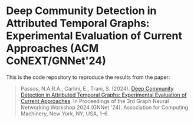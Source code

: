 # Deep Community Detection in Attributed Temporal Graphs: Experimental Evaluation of Current Approaches (ACM CoNEXT/GNNet'24)

This is the code repository to reproduce the results from the paper:

> Passos, N.A.R.A., Carlini, E., Trani, S. (2024). [Deep Community Detection in Attributed Temporal Graphs: Experimental Evaluation of Current Approaches](https://doi.org/10.1145/3694811.3697822). In Proceedings of the 3rd Graph Neural Networking Workshop 2024 (GNNet '24). Association for Computing Machinery, New York, NY, USA, 1–6.
